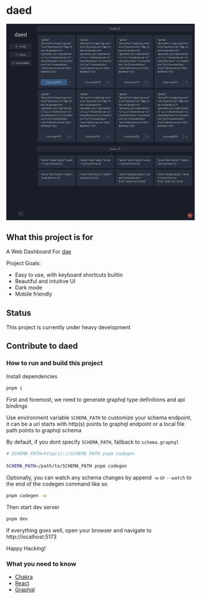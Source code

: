 # daed

![preview](docs/preview.png)

## What this project is for

A Web Dashboard For [dae](https://github.com/v2raya/dae)

Project Goals:

- Easy to use, with keyboard shortcuts builtin
- Beautiful and intuitive UI
- Dark mode
- Mobile friendly

## Status

This project is currently under heavy development

## Contribute to daed

### How to run and build this project

Install dependencies

```sh
pnpm i
```

First and foremost, we need to generate graphql type definitions and api bindings

Use environment variable `SCHEMA_PATH` to customize your schema endpoint, it can be a url starts with http(s) points to graphql endpoint or a local file path points to graphql schema

By default, if you dont specify `SCHEMA_PATH`, fallback to `schema.graphql`

```sh
# SCHEMA_PATH=http(s)://SCHEMA_PATH pnpm codegen

SCHEMA_PATH=/path/to/SCHEMA_PATH pnpm codegen
```

Optionally, you can watch any schema changes by append `-w` or `--watch` to the end of the codegen command like so

```sh
pnpm codegen -w
```

Then start dev server

```sh
pnpm dev
```

If everything goes well, open your browser and navigate to http://localhost:5173

Happy Hacking!

### What you need to know

- [Chakra](https://chakra-ui.com)
- [React](https://reactjs.org)
- [Graphql](https://graphql.org)
